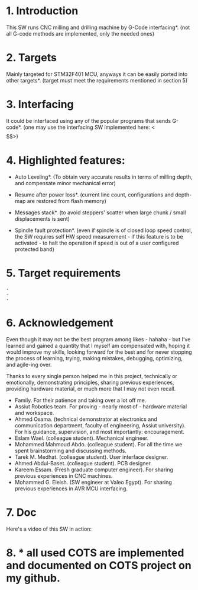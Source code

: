 # 1. Introduction
This SW runs CNC milling and drilling machine by G-Code interfacing*.
(not all G-code methods are implemented, only the needed ones)

# 2. Targets
Mainly targeted for STM32F401 MCU, anyways it can be easily ported into other
targets*. (target must meet the requirements mentioned in section 5)

# 3. Interfacing
It could be interfaced using any of the popular programs that sends G-code*.
(one may use the interfacing SW implemented here: <$$$$$$$$$$>)

# 4. Highlighted features:
  - Auto Leveling*. (To obtain very accurate results in terms of milling depth, 
    and compensate minor mechanical error)
  
  - Resume after power loss*. (current line count, configurations and depth-map are restored
    from flash memory)
  - Messages stack*. (to avoid steppers' scatter when large chunk / small displacements is sent)
  - Spindle fault protection*. (even if spindle is of closed loop speed control,
    the SW requires self HW speed measurement - if this feature is to be activated -
    to halt the operation if speed is out of a user configured protected band)
  
  # 5. Target requirements
    -
    -
    -
  
  # 6. Acknowledgement
  Even though it may not be the best program among likes - hahaha - but I've learned and gained a quantity that I
  myself am compensated with, hoping it would improve my skills, looking forward for the best and for never stopping
  the process of learning, trying, making mistakes, debugging, optimizing, and agile-ing over.

  Thanks to every single person helped me in this project, technically or emotionally, demonstrating principles,
  sharing previous experiences, providing hardware material, or much more that I may not even recall.
  -	Family.                 For their patience and taking over a lot off me.
  -	Assiut Robotics team.   For proving - nearly most of - hardware material and workspace.
  -	Ahmed Osama.            (technical demonstrator at electronics and communication department, faculty of
                            engineering, Assiut university). For his guidance, supervision, and most importantly:
                            encouragement.
  -	Eslam Wael.             (colleague student). Mechanical engineer.
  -	Mohammed Mahmoud Abdo.  (colleague student). For all the time we spent brainstorming and discussing methods.
  -	Tarek M. Medhat.        (colleague student). User interface designer.
  -	Ahmed Abdul-Baset.      (colleague student). PCB designer.
  -	Kareem Essam.           (Fresh graduate computer engineer). For sharing previous experiences in CNC machines.
  -	Mohammed G. Eleish.     (SW engineer at Valeo Egypt). For sharing previous experiences in AVR MCU interfacing.
   # 7. Doc
   Here's a video of this SW in action:
   
   # 8. * all used COTS are implemented and documented on COTS project on my github.

